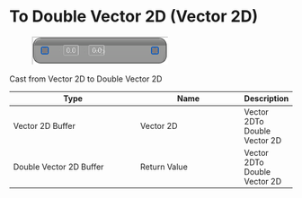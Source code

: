 # To Double Vector 2D (Vector 2D)

<div align="left" data-full-width="false">

<figure><img src="To_Double_Vector_2D_(Vector_2D).png" alt=""><figcaption></figcaption></figure>

</div>

Cast from Vector 2D to Double Vector 2D

<table>
<thead><tr><th width="250">Type</th><th width="200">Name</th><th>Description</th></tr></thead>
<tbody>
<tr><td>Vector 2D Buffer</td><td>Vector 2D</td><td>Vector 2DTo Double Vector 2D</td></tr>
<tr><td>Double Vector 2D Buffer</td><td>Return Value</td><td>Vector 2DTo Double Vector 2D</td></tr>
</tbody>
</table>